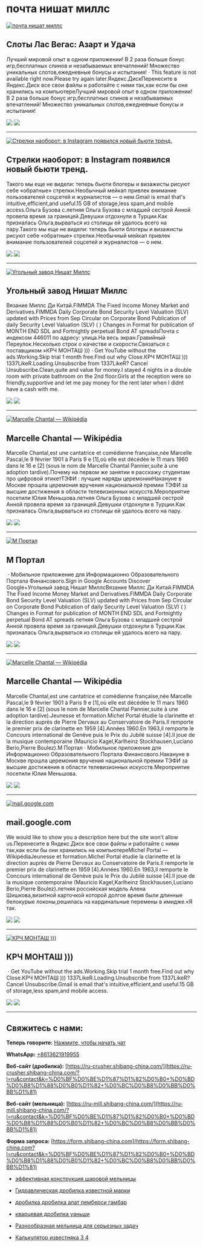 # почта нишат миллс

<a href="https://swt.shibang-china.com/?l=ru&img&k=%D0%BF%D0%BE%D1%87%D1%82%D0%B0+%D0%BD%D0%B8%D1%88%D0%B0%D1%82+%D0%BC%D0%B8%D0%BB%D0%BB%D1%81" target="_blank">![почта нишат миллс](http://static.shibang-china.com/all-800x300/180.jpg)</a>

## Слоты Лас Вегас: Азарт и Удача
Лучший мировой опыт в одном приложении! В 2 раза больше бонус игр,бесплатных спинов и незабываемых впечатлений! Множество уникальных слотов,ежедневные бонусы и испытания!&nbsp;&#0183;&#32;This feature is not available right now.Please try again later.Яндекс.ДискПеренесите в Яндекс.Диск все свои файлы и работайте с ними так,как если бы они хранились на компьютереЛучший мировой опыт в одном приложении! В 2 раза больше бонус игр,бесплатных спинов и незабываемых впечатлений! Множество уникальных слотов,ежедневные бонусы и испытания!


<a href="https://whatsapp.shibangsoft.com/WhatsApp.php" target="_blank" title="WhatsApp">![](http://static.shibang-china.com/icon/whatsapp.png)</a> <a href="https://swt.shibang-china.com/?l=ru&icon&k=%D0%BF%D0%BE%D1%87%D1%82%D0%B0+%D0%BD%D0%B8%D1%88%D0%B0%D1%82+%D0%BC%D0%B8%D0%BB%D0%BB%D1%81" target="_blank">![](http://static.shibang-china.com/icon/chat-ru.png)</a>

---

<a href="https://swt.shibang-china.com/?l=ru&img&k=%D0%BF%D0%BE%D1%87%D1%82%D0%B0+%D0%BD%D0%B8%D1%88%D0%B0%D1%82+%D0%BC%D0%B8%D0%BB%D0%BB%D1%81" target="_blank">![Стрелки наоборот: в Instagram появился новый бьюти тренд.](http://static.shibang-china.com/all-800x300/163.jpg)</a>

## Стрелки наоборот: в Instagram появился новый бьюти тренд.
Такого мы еще не видели: теперь бьюти блогеры и визажисты рисуют себе &#171;обратные&#187; стрелки.Необычный мейкап привлек внимание пользователей соцсетей и журналистов — о нем.Gmail is email that's intuitive,efficient,and useful.15 GB of storage,less spam,and mobile access.Ольга Бузова с.летняя Ольга Бузова с младшей сестрой Анной провела время за границей.Девушки отдохнули в Турции.Как призналась Ольга,вырваться из столицы ей удалось всего на пару.Такого мы еще не видели: теперь бьюти блогеры и визажисты рисуют себе &#171;обратные&#187; стрелки.Необычный мейкап привлек внимание пользователей соцсетей и журналистов — о нем.


<a href="https://whatsapp.shibangsoft.com/WhatsApp.php" target="_blank" title="WhatsApp">![](http://static.shibang-china.com/icon/whatsapp.png)</a> <a href="https://swt.shibang-china.com/?l=ru&icon&k=%D0%BF%D0%BE%D1%87%D1%82%D0%B0+%D0%BD%D0%B8%D1%88%D0%B0%D1%82+%D0%BC%D0%B8%D0%BB%D0%BB%D1%81" target="_blank">![](http://static.shibang-china.com/icon/chat-ru.png)</a>

---

<a href="https://swt.shibang-china.com/?l=ru&img&k=%D0%BF%D0%BE%D1%87%D1%82%D0%B0+%D0%BD%D0%B8%D1%88%D0%B0%D1%82+%D0%BC%D0%B8%D0%BB%D0%BB%D1%81" target="_blank">![Угольный завод Нишат Миллс](http://static.shibang-china.com/all-800x300/479.jpg)</a>

## Угольный завод Нишат Миллс
Вязание Миллс Ди Китай.FIMMDA The Fixed Income Money Market and Derivatives.FIMMDA Daily Corporate Bond Security Level Valuation (SLV) updated with Prices from Sep Circular on Corporate Bond Publication of daily Security Level Valuation (SLV) ( ) Changes in Format for publication of MONTH END SDL and Fortnightly perpetual Bond AT spreadsПочта c индексом 446011 по адресу: улица.На весь экран.Гравийный Переулок.Несколько строк о качестве и скорости.Связаться с поставщиком &#187;КРЧ МОНТАШ )))&nbsp;&#0183;&#32;Get YouTube without the ads.Working.Skip trial 1 month free.Find out why Close.КРЧ МОНТАШ ))) 1337LikeR.Loading.Unsubscribe from 1337LikeR? Cancel Unsubscribe.Clean,quite and value for money.I stayed 4 nights in a double room with private bathroom on the 2nd floor.Girls at the reception were so friendly,supportive and let me pay money for the rent later when I didnt have a cash with me.


<a href="https://whatsapp.shibangsoft.com/WhatsApp.php" target="_blank" title="WhatsApp">![](http://static.shibang-china.com/icon/whatsapp.png)</a> <a href="https://swt.shibang-china.com/?l=ru&icon&k=%D0%BF%D0%BE%D1%87%D1%82%D0%B0+%D0%BD%D0%B8%D1%88%D0%B0%D1%82+%D0%BC%D0%B8%D0%BB%D0%BB%D1%81" target="_blank">![](http://static.shibang-china.com/icon/chat-ru.png)</a>

---

<a href="https://swt.shibang-china.com/?l=ru&img&k=%D0%BF%D0%BE%D1%87%D1%82%D0%B0+%D0%BD%D0%B8%D1%88%D0%B0%D1%82+%D0%BC%D0%B8%D0%BB%D0%BB%D1%81" target="_blank">![Marcelle Chantal — Wikip&#233;dia](http://static.shibang-china.com/all-800x300/558.jpg)</a>

## Marcelle Chantal — Wikip&#233;dia
Marcelle Chantal,est une cantatrice et com&#233;dienne fran&#231;aise,n&#233;e Marcelle Pascal,le 9 f&#233;vrier 1901 &#224; Paris 9 e [1],o&#249; elle est d&#233;c&#233;d&#233;e le 11 mars 1960 dans le 16 e [2] (sous le nom de Marcelle Chantal Pannier,suite &#224; une adoption tardive).Почему на первом же занятии я расскажу студентам про цифровой этикетТЭФИ : лучшие наряды церемонииНакануне в Москве прошла церемония вручения национальной премии ТЭФИ за высшие достижения в области телевизионных искусств.Мероприятие посетили Юлия Меньшова.летняя Ольга Бузова с младшей сестрой Анной провела время за границей.Девушки отдохнули в Турции.Как призналась Ольга,вырваться из столицы ей удалось всего на пару.


<a href="https://whatsapp.shibangsoft.com/WhatsApp.php" target="_blank" title="WhatsApp">![](http://static.shibang-china.com/icon/whatsapp.png)</a> <a href="https://swt.shibang-china.com/?l=ru&icon&k=%D0%BF%D0%BE%D1%87%D1%82%D0%B0+%D0%BD%D0%B8%D1%88%D0%B0%D1%82+%D0%BC%D0%B8%D0%BB%D0%BB%D1%81" target="_blank">![](http://static.shibang-china.com/icon/chat-ru.png)</a>

---

<a href="https://swt.shibang-china.com/?l=ru&img&k=%D0%BF%D0%BE%D1%87%D1%82%D0%B0+%D0%BD%D0%B8%D1%88%D0%B0%D1%82+%D0%BC%D0%B8%D0%BB%D0%BB%D1%81" target="_blank">![М Портал](http://static.shibang-china.com/all-800x300/284.jpg)</a>

## М Портал
&nbsp;&#0183;&#32;Мобильное приложение для Информационно Образовательного Портала Финансового.Sign in Google Accounts Discover Google+Угольный завод Нишат МиллсВязание Миллс Ди Китай.FIMMDA The Fixed Income Money Market and Derivatives.FIMMDA Daily Corporate Bond Security Level Valuation (SLV) updated with Prices from Sep Circular on Corporate Bond Publication of daily Security Level Valuation (SLV) ( ) Changes in Format for publication of MONTH END SDL and Fortnightly perpetual Bond AT spreads летняя Ольга Бузова с младшей сестрой Анной провела время за границей.Девушки отдохнули в Турции.Как призналась Ольга,вырваться из столицы ей удалось всего на пару.


<a href="https://whatsapp.shibangsoft.com/WhatsApp.php" target="_blank" title="WhatsApp">![](http://static.shibang-china.com/icon/whatsapp.png)</a> <a href="https://swt.shibang-china.com/?l=ru&icon&k=%D0%BF%D0%BE%D1%87%D1%82%D0%B0+%D0%BD%D0%B8%D1%88%D0%B0%D1%82+%D0%BC%D0%B8%D0%BB%D0%BB%D1%81" target="_blank">![](http://static.shibang-china.com/icon/chat-ru.png)</a>

---

<a href="https://swt.shibang-china.com/?l=ru&img&k=%D0%BF%D0%BE%D1%87%D1%82%D0%B0+%D0%BD%D0%B8%D1%88%D0%B0%D1%82+%D0%BC%D0%B8%D0%BB%D0%BB%D1%81" target="_blank">![Marcelle Chantal — Wikip&#233;dia](http://static.shibang-china.com/all-800x300/967.jpg)</a>

## Marcelle Chantal — Wikip&#233;dia
Marcelle Chantal,est une cantatrice et com&#233;dienne fran&#231;aise,n&#233;e Marcelle Pascal,le 9 f&#233;vrier 1901 &#224; Paris 9 e [1],o&#249; elle est d&#233;c&#233;d&#233;e le 11 mars 1960 dans le 16 e [2] (sous le nom de Marcelle Chantal Pannier,suite &#224; une adoption tardive).Jeunesse et formation.Michel Portal &#233;tudie la clarinette et la direction aupr&#232;s de Pierre Dervaux au Conservatoire de Paris.Il remporte le premier prix de clarinette en 1959 [4].Ann&#233;es 1960.En 1963,il remporte le Concours international de Gen&#232;ve puis le Prix du Jubil&#233; suisse [4].Il joue de la musique contemporaine (Mauricio Kagel,Karlheinz Stockhausen,Luciano Berio,Pierre Boulez).М Портал&nbsp;&#0183;&#32;Мобильное приложение для Информационно Образовательного Портала Финансового.Накануне в Москве прошла церемония вручения национальной премии ТЭФИ за высшие достижения в области телевизионных искусств.Мероприятие посетили Юлия Меньшова.


<a href="https://whatsapp.shibangsoft.com/WhatsApp.php" target="_blank" title="WhatsApp">![](http://static.shibang-china.com/icon/whatsapp.png)</a> <a href="https://swt.shibang-china.com/?l=ru&icon&k=%D0%BF%D0%BE%D1%87%D1%82%D0%B0+%D0%BD%D0%B8%D1%88%D0%B0%D1%82+%D0%BC%D0%B8%D0%BB%D0%BB%D1%81" target="_blank">![](http://static.shibang-china.com/icon/chat-ru.png)</a>

---

<a href="https://swt.shibang-china.com/?l=ru&img&k=%D0%BF%D0%BE%D1%87%D1%82%D0%B0+%D0%BD%D0%B8%D1%88%D0%B0%D1%82+%D0%BC%D0%B8%D0%BB%D0%BB%D1%81" target="_blank">![mail.google.com](http://static.shibang-china.com/all-800x300/102.jpg)</a>

## mail.google.com
We would like to show you a description here but the site won’t allow us.Перенесите в Яндекс.Диск все свои файлы и работайте с ними так,как если бы они хранились на компьютереMichel Portal — Wikip&#233;diaJeunesse et formation.Michel Portal &#233;tudie la clarinette et la direction aupr&#232;s de Pierre Dervaux au Conservatoire de Paris.Il remporte le premier prix de clarinette en 1959 [4].Ann&#233;es 1960.En 1963,il remporte le Concours international de Gen&#232;ve puis le Prix du Jubil&#233; suisse [4].Il joue de la musique contemporaine (Mauricio Kagel,Karlheinz Stockhausen,Luciano Berio,Pierre Boulez).летняя российская модель Алена Шишкова,визитной карточкой которой долгое время были длинные белокурые локоны,решилась на кардинальные перемены в имидже.&#171;Я так.


<a href="https://whatsapp.shibangsoft.com/WhatsApp.php" target="_blank" title="WhatsApp">![](http://static.shibang-china.com/icon/whatsapp.png)</a> <a href="https://swt.shibang-china.com/?l=ru&icon&k=%D0%BF%D0%BE%D1%87%D1%82%D0%B0+%D0%BD%D0%B8%D1%88%D0%B0%D1%82+%D0%BC%D0%B8%D0%BB%D0%BB%D1%81" target="_blank">![](http://static.shibang-china.com/icon/chat-ru.png)</a>

---

<a href="https://swt.shibang-china.com/?l=ru&img&k=%D0%BF%D0%BE%D1%87%D1%82%D0%B0+%D0%BD%D0%B8%D1%88%D0%B0%D1%82+%D0%BC%D0%B8%D0%BB%D0%BB%D1%81" target="_blank">![КРЧ МОНТАШ )))](http://static.shibang-china.com/all-800x300/258.jpg)</a>

## КРЧ МОНТАШ )))
&nbsp;&#0183;&#32;Get YouTube without the ads.Working.Skip trial 1 month free.Find out why Close.КРЧ МОНТАШ ))) 1337LikeR.Loading.Unsubscribe from 1337LikeR? Cancel Unsubscribe.Gmail is email that's intuitive,efficient,and useful.15 GB of storage,less spam,and mobile access.

<a href="https://whatsapp.shibangsoft.com/WhatsApp.php" target="_blank" title="WhatsApp">![](http://static.shibang-china.com/icon/whatsapp.png)</a> <a href="https://swt.shibang-china.com/?l=ru&icon&k=%D0%BF%D0%BE%D1%87%D1%82%D0%B0+%D0%BD%D0%B8%D1%88%D0%B0%D1%82+%D0%BC%D0%B8%D0%BB%D0%BB%D1%81" target="_blank">![](http://static.shibang-china.com/icon/chat-ru.png)</a>

---
## Свяжитесь с нами:

**Теперь говорите:** [Нажмите, чтобы начать чат](https://swt.shibang-china.com?l=ru&contact&k=%D0%BF%D0%BE%D1%87%D1%82%D0%B0+%D0%BD%D0%B8%D1%88%D0%B0%D1%82+%D0%BC%D0%B8%D0%BB%D0%BB%D1%81)

**WhatsApp:**  [+8613621919955](https://whatsapp.shibangsoft.com/WhatsApp.php)

**Веб-сайт (дробилка):** [https://ru-crusher.shibang-china.com/](https://ru-crusher.shibang-china.com/?l=ru&contact&k=%D0%BF%D0%BE%D1%87%D1%82%D0%B0+%D0%BD%D0%B8%D1%88%D0%B0%D1%82+%D0%BC%D0%B8%D0%BB%D0%BB%D1%81)

**Веб-сайт (мельница):** [https://ru-mill.shibang-china.com/](https://ru-mill.shibang-china.com/?l=ru&contact&k=%D0%BF%D0%BE%D1%87%D1%82%D0%B0+%D0%BD%D0%B8%D1%88%D0%B0%D1%82+%D0%BC%D0%B8%D0%BB%D0%BB%D1%81)

**Форма запроса:** [https://form.shibang-china.com](https://form.shibang-china.com?l=ru&contact&k=%D0%BF%D0%BE%D1%87%D1%82%D0%B0+%D0%BD%D0%B8%D1%88%D0%B0%D1%82+%D0%BC%D0%B8%D0%BB%D0%BB%D1%81)

* [эффективная конструкция шаровой мельницы](../123/%D1%8D%D1%84%D1%84%D0%B5%D0%BA%D1%82%D0%B8%D0%B2%D0%BD%D0%B0%D1%8F%20%D0%BA%D0%BE%D0%BD%D1%81%D1%82%D1%80%D1%83%D0%BA%D1%86%D0%B8%D1%8F%20%D1%88%D0%B0%D1%80%D0%BE%D0%B2%D0%BE%D0%B9%20%D0%BC%D0%B5%D0%BB%D1%8C%D0%BD%D0%B8%D1%86%D1%8B.md)

* [Гидравлическая дробилка известной марки](../125/%D0%93%D0%B8%D0%B4%D1%80%D0%B0%D0%B2%D0%BB%D0%B8%D1%87%D0%B5%D1%81%D0%BA%D0%B0%D1%8F%20%D0%B4%D1%80%D0%BE%D0%B1%D0%B8%D0%BB%D0%BA%D0%B0%20%D0%B8%D0%B7%D0%B2%D0%B5%D1%81%D1%82%D0%BD%D0%BE%D0%B9%20%D0%BC%D0%B0%D1%80%D0%BA%D0%B8.md)

* [дробилка дробилка алат пемберси гамбар](../121/%D0%B4%D1%80%D0%BE%D0%B1%D0%B8%D0%BB%D0%BA%D0%B0%20%D0%B4%D1%80%D0%BE%D0%B1%D0%B8%D0%BB%D0%BA%D0%B0%20%D0%B0%D0%BB%D0%B0%D1%82%20%D0%BF%D0%B5%D0%BC%D0%B1%D0%B5%D1%80%D1%81%D0%B8%20%D0%B3%D0%B0%D0%BC%D0%B1%D0%B0%D1%80.md)

* [кварцевая дробилка уаньши](../124/%D0%BA%D0%B2%D0%B0%D1%80%D1%86%D0%B5%D0%B2%D0%B0%D1%8F%20%D0%B4%D1%80%D0%BE%D0%B1%D0%B8%D0%BB%D0%BA%D0%B0%20%D1%83%D0%B0%D0%BD%D1%8C%D1%88%D0%B8.md)

* [Разнообразная мельница для серьезных задач](../125/%D0%A0%D0%B0%D0%B7%D0%BD%D0%BE%D0%BE%D0%B1%D1%80%D0%B0%D0%B7%D0%BD%D0%B0%D1%8F%20%D0%BC%D0%B5%D0%BB%D1%8C%D0%BD%D0%B8%D1%86%D0%B0%20%D0%B4%D0%BB%D1%8F%20%D1%81%D0%B5%D1%80%D1%8C%D0%B5%D0%B7%D0%BD%D1%8B%D1%85%20%D0%B7%D0%B0%D0%B4%D0%B0%D1%87.md)

* [Калькулятор известняка 3 4](../121/%D0%9A%D0%B0%D0%BB%D1%8C%D0%BA%D1%83%D0%BB%D1%8F%D1%82%D0%BE%D1%80%20%D0%B8%D0%B7%D0%B2%D0%B5%D1%81%D1%82%D0%BD%D1%8F%D0%BA%D0%B0%203%204.md)